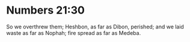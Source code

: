 # Numbers 21:30

So we overthrew them; Heshbon, as far as Dibon, perished; and we laid waste as far as Nophah; fire spread as far as Medeba.
